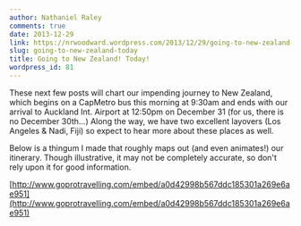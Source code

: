 ```yaml
---
author: Nathaniel Raley
comments: true
date: 2013-12-29 
link: https://nrwoodward.wordpress.com/2013/12/29/going-to-new-zealand-today/
slug: going-to-new-zealand-today
title: Going to New Zealand! Today!
wordpress_id: 81
---
```


These next few posts will chart our impending journey to New Zealand, which begins on a CapMetro bus this morning at 9:30am and ends with our arrival to Auckland Int. Airport at 12:50pm on December 31 (for us, there is no December 30th...) Along the way, we have two excellent layovers (Los Angeles & Nadi, Fiji) so expect to hear more about these places as well.  
  
Below is a thingum I made that roughly maps out (and even animates!) our itinerary. Though illustrative, it may not be completely accurate, so don't rely upon it for good information.   
  

[http://www.goprotravelling.com/embed/a0d42998b567ddc185301a269e6ae951](http://www.goprotravelling.com/embed/a0d42998b567ddc185301a269e6ae951)
